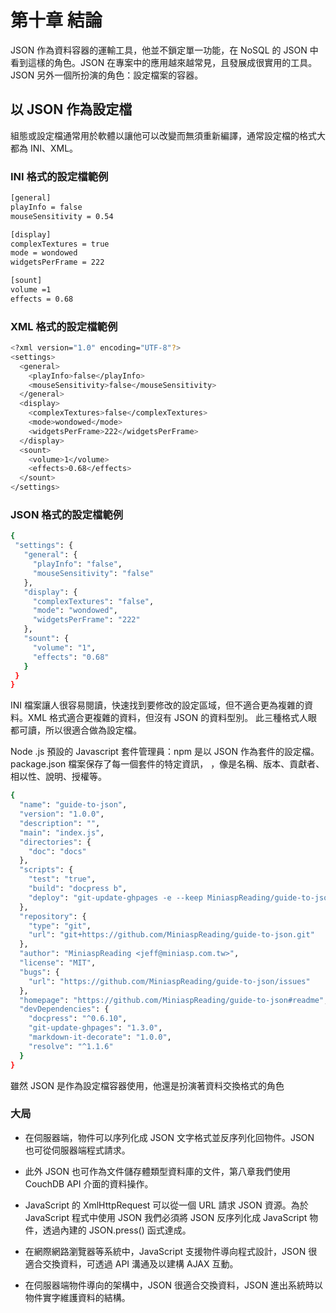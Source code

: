 # 第十章 結論
JSON 作為資料容器的運輸工具，他並不鎖定單一功能，在 NoSQL 的 JSON 中看到這樣的角色。JSON 在專案中的應用越來越常見，且發展成很實用的工具。
JSON 另外一個所扮演的角色：設定檔案的容器。

## 以 JSON 作為設定檔

組態或設定檔通常用於軟體以讓他可以改變而無須重新編譯，通常設定檔的格式大都為 INI、XML。

### INI 格式的設定檔範例
```sh
[general]
playInfo = false
mouseSensitivity = 0.54

[display]
complexTextures = true
mode = wondowed
widgetsPerFrame = 222

[sount]
volume =1
effects = 0.68
```
### XML 格式的設定檔範例
 
 ```sh
<?xml version="1.0" encoding="UTF-8"?>
<settings>
   <general>
     <playInfo>false</playInfo>
     <mouseSensitivity>false</mouseSensitivity>
   </general>
   <display>
     <complexTextures>false</complexTextures>
     <mode>wondowed</mode>
     <widgetsPerFrame>222</widgetsPerFrame>
   </display>
   <sount>
     <volume>1</volume>
     <effects>0.68</effects>
   </sount>
</settings>
   ```
### JSON 格式的設定檔範例
 
 ```sh
{
  "settings": {
    "general": {
      "playInfo": "false",
      "mouseSensitivity": "false"
    },
    "display": {
      "complexTextures": "false",
      "mode": "wondowed",
      "widgetsPerFrame": "222"
    },
    "sount": {
      "volume": "1",
      "effects": "0.68"
    }
  }
}
 
 ```
INI 檔案讓人很容易閱讀，快速找到要修改的設定區域，但不適合更為複雜的資料。XML 格式適合更複雜的資料，但沒有 JSON 的資料型別。
此三種格式人眼都可讀，所以很適合做為設定檔。

Node .js 預設的 Javascript 套件管理員：npm 是以 JSON 作為套件的設定檔。package.json 檔案保存了每一個套件的特定資訊，
，像是名稱、版本、貢獻者、相以性、說明、授權等。

```sh
{
  "name": "guide-to-json",
  "version": "1.0.0",
  "description": "",
  "main": "index.js",
  "directories": {
    "doc": "docs"
  },
  "scripts": {
    "test": "true",
    "build": "docpress b",
    "deploy": "git-update-ghpages -e --keep MiniaspReading/guide-to-json _docpress"
  },
  "repository": {
    "type": "git",
    "url": "git+https://github.com/MiniaspReading/guide-to-json.git"
  },
  "author": "MiniaspReading <jeff@miniasp.com.tw>",
  "license": "MIT",
  "bugs": {
    "url": "https://github.com/MiniaspReading/guide-to-json/issues"
  },
  "homepage": "https://github.com/MiniaspReading/guide-to-json#readme",
  "devDependencies": {
    "docpress": "^0.6.10",
    "git-update-ghpages": "1.3.0",
    "markdown-it-decorate": "1.0.0",
    "resolve": "^1.1.6"
  }
}
```  
雖然 JSON 是作為設定檔容器使用，他還是扮演著資料交換格式的角色

### 大局

* 在伺服器端，物件可以序列化成 JSON 文字格式並反序列化回物件。JSON 也可從伺服器端程式請求。

* 此外 JSON 也可作為文件儲存體類型資料庫的文件，第八章我們使用 CouchDB API 介面的資料操作。

* JavaScript 的 XmlHttpRequest 可以從一個 URL 請求 JSON 資源。為於 JavaScript 程式中使用 JSON 
我們必須將 JSON 反序列化成 JavaScript 物件，透過內建的 JSON.press() 函式達成。

* 在網際網路瀏覽器等系統中，JavaScript 支援物件導向程式設計，JSON 很適合交換資料，可透過 API 溝通及以建構 AJAX 互動。

* 在伺服器端物件導向的架構中，JSON 很適合交換資料，JSON 進出系統時以物件實字維護資料的結構。



 